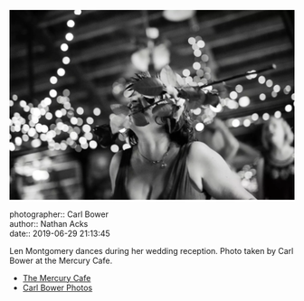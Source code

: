 ![Len Montgomery dances during her wedding reception](assets/2019-06-29-set-4-the-dance-31.webp)

photographer:: Carl Bower  
author:: Nathan Acks  
date:: 2019-06-29 21:13:45

Len Montgomery dances during her wedding reception. Photo taken by Carl Bower at the Mercury Cafe.

* [The Mercury Cafe](http://mercurycafe.com)
* [Carl Bower Photos](https://carlbowerphotos.com)
